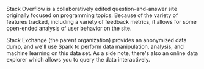 Stack Overflow is a collaboratively edited question-and-answer site originally focused on programming topics. Because of the variety of features tracked, including a variety of feedback metrics, it allows for some open-ended analysis of user behavior on the site.

Stack Exchange (the parent organization) provides an anonymized data dump, and we'll use Spark to perform data manipulation, analysis, and machine learning on this data set. As a side note, there's also an online data explorer which allows you to query the data interactively.
